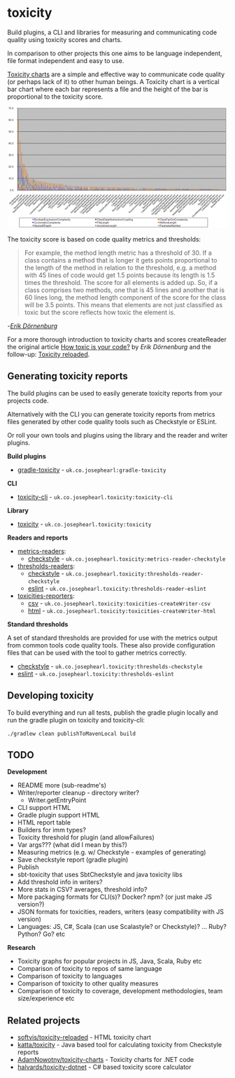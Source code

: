 # toxicity

Build plugins, a CLI and libraries for measuring and communicating code quality using toxicity scores and charts. 

In comparison to other projects this one aims to be language independent, file format independent and easy to use.

[Toxicity charts](http://erik.doernenburg.com/2008/11/how-toxic-is-your-code/) are a simple and effective way to communicate code quality (or perhaps lack of it) to other human beings.
A Toxicity chart is a vertical bar chart where each bar represents a file and the height of the bar is proportional to the toxicity score.

![Hibernate Toxicity Chart](toxicity_hibernate.png "Hibernate Toxicity Chart - Erik Dörnenburg")

The toxicity score is based on code quality metrics and thresholds:

> For example, the method length metric has a threshold of 30. If a class contains a method that is longer it gets points proportional to the length of the method in relation to the threshold, e.g. a method with 45 lines of code would get 1.5 points because its length is 1.5 times the threshold. The score for all elements is added up. So, if a class comprises two methods, one that is 45 lines and another that is 60 lines long, the method length component of the score for the class will be 3.5 points. This means that elements are not just classified as toxic but the score reflects how toxic the element is.

-*[Erik Dörnenburg](http://erik.doernenburg.com/2008/11/how-toxic-is-your-code/)*

For a more thorough introduction to toxicity charts and scores createReader the original article [How toxic is your code?](http://erik.doernenburg.com/2008/11/how-toxic-is-your-code/) by *Erik Dörnenburg* and the follow-up: [Toxicity reloaded](http://erik.doernenburg.com/2013/06/toxicity-reloaded/).

## Generating toxicity reports

The build plugins can be used to easily generate toxicity reports from your projects code.

Alternatively with the CLI you can generate toxicity reports from metrics files generated by other code quality tools such as Checkstyle or ESLint.

Or roll your own tools and plugins using the library and the reader and writer plugins.

**Build plugins**

* [gradle-toxicity](gradle-toxicity/README.md) - `uk.co.josephearl:gradle-toxicity`

**CLI**

* [toxicity-cli](toxicity-cli/README.md) - `uk.co.josephearl.toxicity:toxicity-cli`

**Library**

* [toxicity](toxicity/README.md) - `uk.co.josephearl.toxicity:toxicity`

**Readers and reports**

* [metrics-readers](metrics-readers/README.md):
    * [checkstyle](checkstyle/README.md) - `uk.co.josephearl.toxicity:metrics-reader-checkstyle`
* [thresholds-readers]():
    * [checkstyle](checkstyle/README.md) - `uk.co.josephearl.toxicity:thresholds-reader-checkstyle`
    * [eslint](eslint/README.md) - `uk.co.josephearl.toxicity:thresholds-reader-eslint`
* [toxicities-reporters]():
    * [csv](csv/README.md) - `uk.co.josephearl.toxicity:toxicities-createWriter-csv`
    * [html](csv/README.md) - `uk.co.josephearl.toxicity:toxicities-createWriter-html`

**Standard thresholds**

A set of standard thresholds are provided for use with the metrics output from common tools code quality tools. These also provide configuration files that can be used with the tool to gather metrics correctly.

* [checkstyle](checkstyle/README.md) - `uk.co.josephearl.toxicity:thresholds-checkstyle`
* [eslint](eslint/README.md) - `uk.co.josephearl.toxicity:thresholds-eslint`

## Developing toxicity

To build everything and run all tests, publish the gradle plugin locally and run the gradle plugin on toxicity and toxicity-cli:

```
./gradlew clean publishToMavenLocal build
```

## TODO

**Development**

* README more (sub-readme's)
* Writer/reporter cleanup - directory writer?
    * Writer.getEntryPoint
* CLI support HTML
* Gradle plugin support HTML
* HTML report table
* Builders for imm types?
* Toxicity threshold for plugin (and allowFailures)
* Var args??? (what did I mean by this?)
* Measuring metrics (e.g. w/ Checkstyle - examples of generating)
* Save checkstyle report (gradle plugin)
* Publish
* sbt-toxicity that uses SbtCheckstyle and java toxicity libs
* Add threshold info in writers?
* More stats in CSV? averages, threshold info?
* More packaging formats for CLI(s)? Docker? npm? (or just make JS version?)
* JSON formats for toxicities, readers, writers (easy compatibility with JS version)
* Languages: JS, C#, Scala (can use Scalastyle? or Checkstyle)?  ... Ruby? Python? Go? etc

**Research**

* Toxicity graphs for popular projects in JS, Java, Scala, Ruby etc
* Comparison of toxicity to repos of same language
* Comparison of toxicity to languages
* Comparison of toxicity to other quality measures
* Comparison of toxicity to coverage, development methodologies, team size/experience etc

## Related projects

* [softvis/toxicity-reloaded](https://github.com/softvis/toxicity-reloaded) - HTML toxicity chart
* [katta/toxicity](https://github.com/katta/toxicity) - Java based tool for calculating toxicity from Checkstyle reports
* [AdamNowotny/toxicity-charts](https://github.com/AdamNowotny/toxicity-charts) - Toxicity charts for .NET code
* [halvards/toxicity-dotnet](https://github.com/halvards/toxicity-dotnet) - C# based toxicity score calculator
